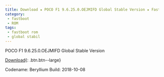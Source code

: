 ```yaml
---
title: Download ★ POCO F1 9.6.25.0.OEJMIFD Global Stable Version ★ Fastboot File
category:
 - fastboot
 - ROM
tags:
 - fastboot rom
 - global stabil
---
```

POCO F1 9.6.25.0.OEJMIFD Global Stable Version

[Download](/bigota?size=2,6GB&ver=V9.6.25.0.OEJMIFD&type=beryllium_global_images&name=20181008.0000.00_8.1_global_02164be3d6.tgz){: .btn.btn--large}

Codename: Beryllium
Build: 2018-10-08
